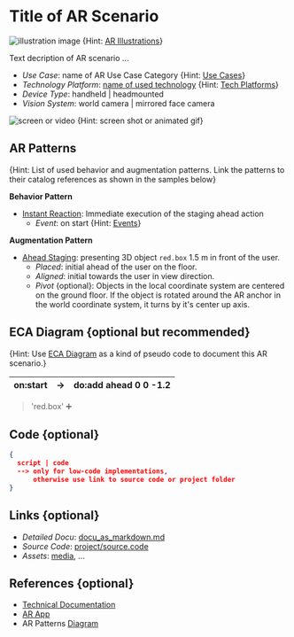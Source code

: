 
# Title of AR Scenario 

![illustration image](illustration.jpg) {Hint: [AR Illustrations](https://arpatterns.dev/illustrations)}

Text decription of AR scenario ...

* _Use Case_: name of AR Use Case Category {Hint: [Use Cases]([../README.md](https://github.com/ARpatterns/catalog/blob/main/usecases.md))}
* _Technology Platform_: [name of used technology](../README.md) {Hint: [Tech Platforms]([../README](https://github.com/ARpatterns/catalog/blob/main/platforms.md).md)}
* _Device Type_: handheld | headmounted
* _Vision System_: world camera | mirrored face camera 

![screen or video](screen.jpg) {Hint: screen shot or animated gif}

## AR Patterns

{Hint: List of used behavior and augmentation patterns. Link the patterns to their catalog references as shown in the samples below}

__Behavior Pattern__

* [Instant Reaction](https://github.com/ARpatterns/catalog/blob/main/behavioral-patterns/instant-reaction.md): Immediate execution of the staging ahead action
  * _Event_: on start {Hint: [Events](https://github.com/ARpatterns/catalog/blob/main/eca/events.md)}

__Augmentation Pattern__
* [Ahead Staging](https://github.com/ARpatterns/catalog/blob/main/augmentation-patterns/ahead-staging.md): presenting 3D object `red.box` 1.5 m  in front of the user.
  * _Placed_: initial ahead of the user on the floor.
  * _Aligned_: initial towards the user in view direction.
  * _Pivot_ {optional}: Objects in the local coordinate system are centered on the ground floor. If the object is rotated around the AR anchor in the world coordinate system, it turns by it's center up axis.

## ECA Diagram {optional but recommended}

{Hint: Use [ECA Diagram](https://github.com/ARpatterns/diagram) as a kind of pseudo code to document this AR scenario.}

 | on:start |  &rarr; | do:add ahead 0 0 -1.2 |
 |---|---|---|
> 'red.box' ➕

## Code {optional}

```json
{
  script | code 
  --> only for low-code implementations,
      otherwise use link to source code or project folder 
}
```

## Links {optional}

* _Detailed Docu_: [docu_as_markdown.md](docs/docu.md)
* _Source Code_: [project/source.code](project/source.code)
* _Assets_: [media](project/media.asset), ...


## References {optional}

- [Technical Documentation](https://___/docu/)
- [AR App](https://___)
- AR Patterns [Diagram](https://github.com/ARpatterns/diagram)
